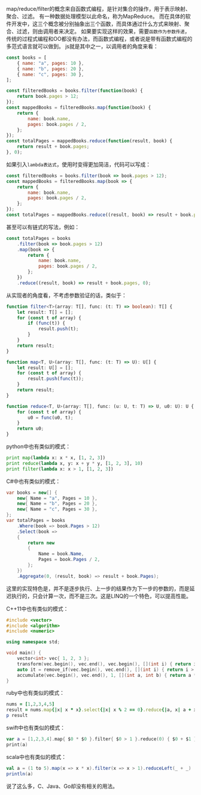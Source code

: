 map/reduce/filter的概念来自函数式编程，是针对集合的操作，用于表示映射、聚合、过滤。
有一种数据处理模型以此命名，称为MapReduce。
而在具体的软件开发中，这三个概念被分别抽象出三个函数，而具体通过什么方式来映射、聚合、过滤，则由调用者来决定。
如果要实现这样的效果，需要`函数作为参数传递`，传统的过程式编程和OO都没有办法，而函数式编程，或者说是带有函数式编程的多范式语言就可以做到。
js就是其中之一，以调用者的角度来看：
```js
const books = [
    { name: "a", pages: 10 },
    { name: "b", pages: 20 },
    { name: "c", pages: 30 },
];

const filteredBooks = books.filter(function(book) {
    return book.pages > 12;
});
const mappedBooks = filteredBooks.map(function(book) {
    return {
        name: book.name,
        pages: book.pages / 2,
    };
});
const totalPages = mappedBooks.reduce(function(result, book) {
    return result + book.pages;
}, 0);
```
如果引入`lambda表达式`，使用时变得更加简洁，代码可以写成：
```js
const filteredBooks = books.filter(book => book.pages > 12);
const mappedBooks = filteredBooks.map(book => {
    return {
        name: book.name,
        pages: book.pages / 2,
    };
});
const totalPages = mappedBooks.reduce((result, book) => result + book.pages, 0);
```
甚至可以有链式的写法，例如：
```js
const totalPages = books
    .filter(book => book.pages > 12)
    .map(book => {
        return {
            name: book.name,
            pages: book.pages / 2,
        };
    })
    .reduce((result, book) => result + book.pages, 0);
```
从实现者的角度看，不考虑参数验证的话，类似于：
```ts
function filter<T>(array: T[], func: (t: T) => boolean): T[] {
    let result: T[] = [];
    for (const t of array) {
        if (func(t)) {
            result.push(t);
        }
    }
    return result;
}

function map<T, U>(array: T[], func: (t: T) => U): U[] {
    let result: U[] = [];
    for (const t of array) {
        result.push(func(t));
    }
    return result;
}

function reduce<T, U>(array: T[], func: (u: U, t: T) => U, u0: U): U {
    for (const t of array) {
        u0 = func(u0, t);
    }
    return u0;
}
```

python中也有类似的模式：
```py
print map(lambda x: x * x, [1, 2, 3])
print reduce(lambda x, y: x + y * y, [1, 2, 3], 10)
print filter(lambda x: x > 1, [1, 2, 3])
```

C#中也有类似的模式：
```csharp
var books = new[] {
    new{ Name = "a", Pages = 10 },
    new{ Name = "b", Pages = 20 },
    new{ Name = "c", Pages = 30 },
};
var totalPages = books
    .Where(book => book.Pages > 12)
    .Select(book =>
    {
        return new
        {
            Name = book.Name,
            Pages = book.Pages / 2,
        };
    })
    .Aggregate(0, (result, book) => result + book.Pages);
```
这里的实现特色是，并不是逐步执行、上一步的结果作为下一步的参数的，而是延迟执行的，只会计算一次，而不是三次。这是LINQ的一个特色，可以提高性能。

C++11中也有类似的模式：
```C++
#include <vector>
#include <algorithm>
#include <numeric>

using namespace std;

void main() {
	vector<int> vec{ 1, 2, 3 };
	transform(vec.begin(), vec.end(), vec.begin(), [](int i) { return i * i; });
	auto it = remove_if(vec.begin(), vec.end(), [](int i) { return i > 1; });
	accumulate(vec.begin(), vec.end(), 1, [](int a, int b) { return a * b; });
}
```

ruby中也有类似的模式：
```ruby
nums = [1,2,3,4,5]
result = nums.map{|x| x * x}.select{|x| x % 2 == 0}.reduce{|a, x| a + x}
p result
```

swift中也有类似的模式：
```swift
var a = [1,2,3,4].map{ $0 * $0 }.filter{ $0 > 1 }.reduce(0) { $0 + $1 }
print(a)
```

scala中也有类似的模式：
```scala
val a = (1 to 5).map(x => x * x).filter(x => x > 1).reduceLeft(_ + _)
println(a)
```

说了这么多，C、Java、Go却没有相关的用法。